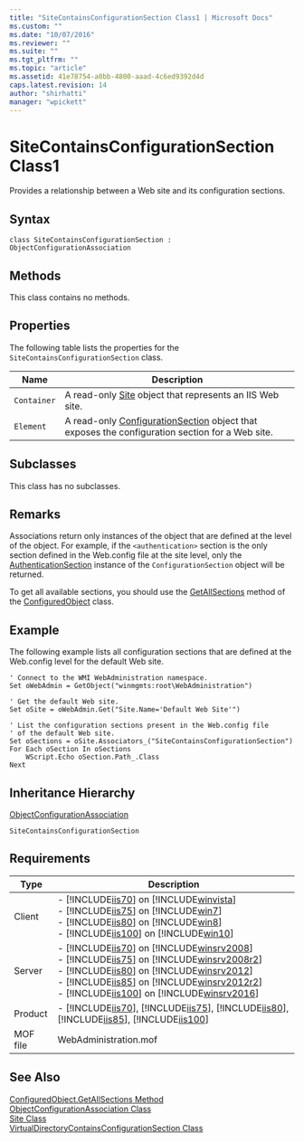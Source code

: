 ```yaml
---
title: "SiteContainsConfigurationSection Class1 | Microsoft Docs"
ms.custom: ""
ms.date: "10/07/2016"
ms.reviewer: ""
ms.suite: ""
ms.tgt_pltfrm: ""
ms.topic: "article"
ms.assetid: 41e78754-a0bb-4800-aaad-4c6ed9392d4d
caps.latest.revision: 14
author: "shirhatti"
manager: "wpickett"
---
```

# SiteContainsConfigurationSection Class1
Provides a relationship between a Web site and its configuration sections.  
  
## Syntax  
  
```vbs  
class SiteContainsConfigurationSection : ObjectConfigurationAssociation  
```  
  
## Methods  
 This class contains no methods.  
  
## Properties  
 The following table lists the properties for the `SiteContainsConfigurationSection` class.  
  
|Name|Description|  
|----------|-----------------|  
|`Container`|A read-only [Site](../../reference/admin/site-class1.md) object that represents an IIS Web site.|  
|`Element`|A read-only [ConfigurationSection](../../reference/admin/configurationsection-class1.md) object that exposes the configuration section for a Web site.|  
  
## Subclasses  
 This class has no subclasses.  
  
## Remarks  
 Associations return only instances of the object that are defined at the level of the object. For example, if the `<authentication>` section is the only section defined in the Web.config file at the site level, only the [AuthenticationSection](../../reference/admin/authenticationsection-class1.md) instance of the `ConfigurationSection` object will be returned.  
  
 To get all available sections, you should use the [GetAllSections](../../reference/admin/configuredobject-getallsections-method1.md) method of the [ConfiguredObject](../../reference/admin/configuredobject-class1.md) class.  
  
## Example  
 The following example lists all configuration sections that are defined at the Web.config level for the default Web site.  
  
```  
' Connect to the WMI WebAdministration namespace.  
Set oWebAdmin = GetObject("winmgmts:root\WebAdministration")  
  
' Get the default Web site.  
Set oSite = oWebAdmin.Get("Site.Name='Default Web Site'")  
  
' List the configuration sections present in the Web.config file  
' of the default Web site.  
Set oSections = oSite.Associators_("SiteContainsConfigurationSection")  
For Each oSection In oSections  
    WScript.Echo oSection.Path_.Class  
Next  
```  
  
## Inheritance Hierarchy  
 [ObjectConfigurationAssociation](../../reference/admin/objectconfigurationassociation-class.md)  
  
 `SiteContainsConfigurationSection`  
  
## Requirements  
  
|Type|Description|  
|----------|-----------------|  
|Client|-   [!INCLUDE[iis70](../../reference/admin/includes/iis70-md.md)] on [!INCLUDE[winvista](../../reference/admin/includes/winvista-md.md)]<br />-   [!INCLUDE[iis75](../../reference/admin/includes/iis75-md.md)] on [!INCLUDE[win7](../../reference/admin/includes/win7-md.md)]<br />-   [!INCLUDE[iis80](../../reference/admin/includes/iis80-md.md)] on [!INCLUDE[win8](../../reference/admin/includes/win8-md.md)]<br />-   [!INCLUDE[iis100](../../reference/admin/includes/iis100-md.md)] on [!INCLUDE[win10](../../reference/admin/includes/win10-md.md)]|  
|Server|-   [!INCLUDE[iis70](../../reference/admin/includes/iis70-md.md)] on [!INCLUDE[winsrv2008](../../reference/admin/includes/winsrv2008-md.md)]<br />-   [!INCLUDE[iis75](../../reference/admin/includes/iis75-md.md)] on [!INCLUDE[winsrv2008r2](../../reference/admin/includes/winsrv2008r2-md.md)]<br />-   [!INCLUDE[iis80](../../reference/admin/includes/iis80-md.md)] on [!INCLUDE[winsrv2012](../../reference/admin/includes/winsrv2012-md.md)]<br />-   [!INCLUDE[iis85](../../reference/admin/includes/iis85-md.md)] on [!INCLUDE[winsrv2012r2](../../reference/admin/includes/winsrv2012r2-md.md)]<br />-   [!INCLUDE[iis100](../../reference/admin/includes/iis100-md.md)] on [!INCLUDE[winsrv2016](../../reference/admin/includes/winsrv2016-md.md)]|  
|Product|-   [!INCLUDE[iis70](../../reference/admin/includes/iis70-md.md)], [!INCLUDE[iis75](../../reference/admin/includes/iis75-md.md)], [!INCLUDE[iis80](../../reference/admin/includes/iis80-md.md)], [!INCLUDE[iis85](../../reference/admin/includes/iis85-md.md)], [!INCLUDE[iis100](../../reference/admin/includes/iis100-md.md)]|  
|MOF file|WebAdministration.mof|  
  
## See Also  
 [ConfiguredObject.GetAllSections Method](../../reference/admin/configuredobject-getallsections-method1.md)   
 [ObjectConfigurationAssociation Class](../../reference/admin/objectconfigurationassociation-class.md)   
 [Site Class](../../reference/admin/site-class1.md)   
 [VirtualDirectoryContainsConfigurationSection Class](../../reference/admin/virtualdirectorycontainsconfigurationsection-class2.md)